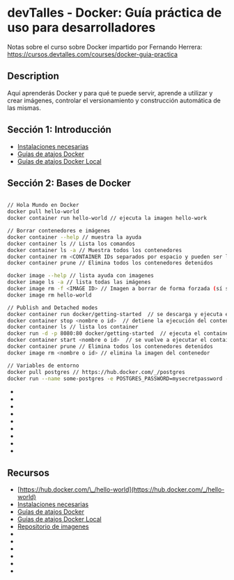 # devTalles - Docker: Guía práctica de uso para desarrolladores

Notas sobre el curso sobre Docker impartido por Fernando Herrera: https://cursos.devtalles.com/courses/docker-guia-practica

## Description

Aquí aprenderás Docker y para qué te puede servir, aprende a utilizar y crear imágenes, controlar el versionamiento y construcción automática de las mismas.

## Sección 1: Introducción

- [Instalaciones necesarias](https://gist.github.com/Klerith/3f611ff0e5c15b733ac63365ab310a35)
- [Guías de atajos Docker](https://devtalles.com/files/docker-cheat-sheet.pdf)
- [Guías de atajos Docker Local](docs/docker-cheat-sheet.pdf)

## Sección 2: Bases de Docker

```sh

// Hola Mundo en Docker
docker pull hello-world
docker container run hello-world // ejecuta la imagen hello-work

// Borrar contenedores e imágenes
docker container --help // muestra la ayuda
docker container ls // Lista los comandos
docker container ls -a // Muestra todos los contenedores
docker container rm <CONTAINER IDs separados por espacio y pueden ser los primeros 3 caracteres> // Elimina un contenedor
docker container prune // Elimina todos los contenedores detenidos

docker image --help // lista ayuda con imagenes
docker image ls -a // lista todas las imágenes
docker image rm -f <IMAGE ID> // Imagen a borrar de forma forzada (sí se está ejecutando)
docker image rm hello-world

// Publish and Detached modes
docker container run docker/getting-started  // se descarga y ejecuta el contenedor pero no es accesible
docker container stop <nombre o id>  // detiene la ejecución del contenedor
docker container ls // lista los container
docker run -d -p 8080:80 docker/getting-started  // ejecuta el container y mapea el puerto 8080 de mi equipo con el 80 del contenedor
docker container start <nombre o id>  // se vuelve a ejecutar el container en el mismo puerto con que se ejecutó anteriormente
docker container prune // Elimina todos los contenedores detenidos
docker image rm <nombre o id> // elimina la imagen del contenedor

// Variables de entorno
docker pull postgres // https://hub.docker.com/_/postgres
docker run --name some-postgres -e POSTGRES_PASSWORD=mysecretpassword -d postgres  // se ejecuta la imagen y sí no está se descarga
```

- []()
- []()
- []()
- []()
- []()
- []()
- []()
- []()
- []()

## Recursos

- [https://hub.docker.com/\_/hello-world](https://hub.docker.com/_/hello-world)
- [Instalaciones necesarias](https://gist.github.com/Klerith/3f611ff0e5c15b733ac63365ab310a35)
- [Guías de atajos Docker](https://devtalles.com/files/docker-cheat-sheet.pdf)
- [Guías de atajos Docker Local](docs/docker-cheat-sheet.pdf)
- [Repositorio de imagenes](https://hub.docker.com/)
- []()
- []()
- []()
- []()
- []()
- []()

